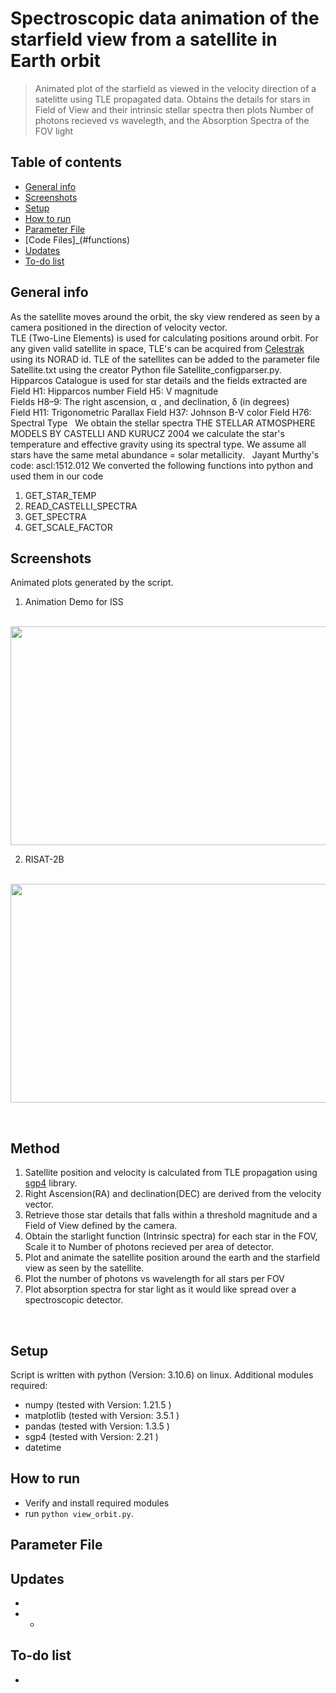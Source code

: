 # Spectroscopic data animation of the starfield view from a satellite in Earth orbit
> Animated plot of the starfield as viewed in the velocity direction of a satelitte using TLE propagated data.
> Obtains the details for stars in Field of View  and their intrinsic stellar spectra then plots Number of photons recieved vs wavelegth, and the Absorption Spectra of the FOV light

## Table of contents
* [General info](#general-info)
* [Screenshots](#screenshots)
* [Setup](#setup)
* [How to run ](#how)
* [Parameter File](#parameter)
* [Code Files]_(#functions)
* [Updates](#updates)
* [To-do list](#to-do)


## General info
As the satellite moves around the orbit, the sky view rendered as seen by a camera positioned in the direction of velocity vector.  
TLE (Two-Line Elements) is used for calculating positions around orbit. For any given valid satellite in space, TLE's can be acquired from [Celestrak](https://celestrak.org/NORAD/documentation/gp-data-formats.php) using its NORAD id. 
TLE of the satellites can be added to the parameter file Satellite.txt using the creator Python file Satellite_configparser.py.
&nbsp;   
Hipparcos Catalogue is used for star details and the fields extracted are      
Field H1: Hipparcos number
Field H5: V magnitude    
Fields H8–9:  The right ascension, α , and declination, δ (in degrees)  
Field H11: Trigonometric Parallax
Field H37: Johnson B-V color
Field H76: Spectral Type
&nbsp; 
We obtain the stellar spectra THE STELLAR ATMOSPHERE MODELS BY CASTELLI AND KURUCZ 2004
we calculate the star's temperature and effective gravity using its spectral type. 
We assume all stars have the same metal abundance = solar metallicity.
&nbsp; 
Jayant Murthy's code: ascl:1512.012
We converted the following functions into python and used them in our code
1. GET_STAR_TEMP
2. READ_CASTELLI_SPECTRA
3. GET_SPECTRA
4. GET_SCALE_FACTOR
&nbsp;

 

## Screenshots
Animated plots generated by the script.    

1.  Animation Demo for ISS 
<br>
<img src="./img/OBJECT_A.gif" width="700" height="350" />


2.  RISAT-2B     
<br>
<img src="./img/RISAT-2B.gif" width="700" height="350" />


&nbsp;         



## Method   
1.  Satellite position and velocity is calculated from TLE propagation using [sgp4](https://pypi.org/project/sgp4/) library. 
2.  Right Ascension(RA) and declination(DEC) are derived from the velocity vector.   
3.  Retrieve those star details that falls within a threshold magnitude and a Field of View defined by the camera.
4.  Obtain the starlight function (Intrinsic spectra) for each star in the FOV, Scale it to Number of photons recieved per area of detector.
5.  Plot and animate the satellite position around the earth and the starfield view as seen by the satellite.
6.  Plot the number of photons vs wavelength for all stars per FOV
7.  Plot absorption spectra for star light as it would like spread over a spectroscopic detector.

&nbsp;    


## Setup
Script is written with python (Version: 3.10.6) on linux. Additional modules required:   

* numpy       (tested with Version: 1.21.5 )
* matplotlib  (tested with Version: 3.5.1 )
* pandas      (tested with Version: 1.3.5 )
* sgp4        (tested with Version: 2.21 )
* datetime 

## How to run   
* Verify and install required modules 
* run `python view_orbit.py`. 

## Parameter File


## Updates   
*   
*   *  

## To-do list
* 

